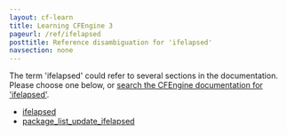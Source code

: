 ```yaml
---
layout: cf-learn
title: Learning CFEngine 3
pageurl: /ref/ifelapsed
posttitle: Reference disambiguation for 'ifelapsed'
navsection: none
---
```


The term 'ifelapsed' could refer to several sections in the documentation. Please choose one below, or
[search the CFEngine documentation for 'ifelapsed'](http://docs.cfengine.com/latest/search.html?q=ifelapsed).

- [ifelapsed](http://docs.cfengine.com/latest/reference-promise-types.html#ifelapsed)
- [package_list_update_ifelapsed](http://docs.cfengine.com/latest/reference-promise-types-packages.html#package_list_update_ifelapsed)
